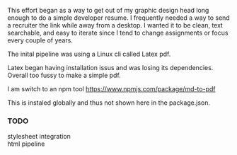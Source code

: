 This effort began as a way to get out of my graphic design head long enough to do a simple developer resume. I frequently needed a way to send a recruiter the link while away from a desktop. I wanted it to be clean, text searchable, and easy to iterate since I tend to change assignments or focus every couple of years.

The inital pipeline was using a Linux cli called Latex pdf.  

Latex began having installation issus and was losing its dependencies. Overall too fussy to make a simple pdf.  

I am switch to an npm tool
https://www.npmjs.com/package/md-to-pdf  

This is instaled globally and thus not shown here in the package.json.  

### TODO
stylesheet integration  
html pipeline  